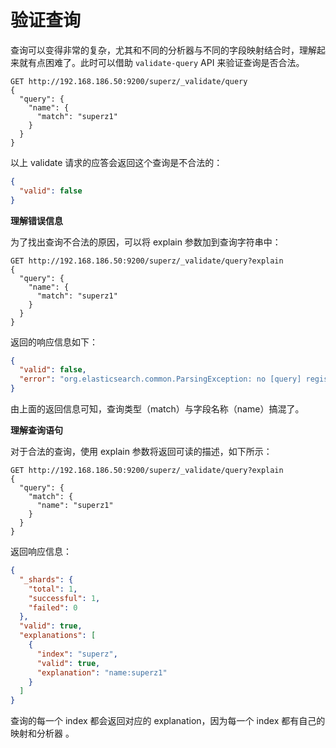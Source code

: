 # 验证查询

查询可以变得非常的复杂，尤其和不同的分析器与不同的字段映射结合时，理解起来就有点困难了。此时可以借助 `validate-query` API 来验证查询是否合法。

```http
GET http://192.168.186.50:9200/superz/_validate/query
{
  "query": {
    "name": {
      "match": "superz1"
    }
  }
}
```

以上 validate 请求的应答会返回这个查询是不合法的：

```json
{
  "valid": false
}
```

**理解错误信息**

为了找出查询不合法的原因，可以将 explain 参数加到查询字符串中：

```http
GET http://192.168.186.50:9200/superz/_validate/query?explain
{
  "query": {
    "name": {
      "match": "superz1"
    }
  }
}
```

返回的响应信息如下：

```json
{
  "valid": false,
  "error": "org.elasticsearch.common.ParsingException: no [query] registered for [name]"
}
```

由上面的返回信息可知，查询类型（match）与字段名称（name）搞混了。

**理解查询语句**

对于合法的查询，使用 explain 参数将返回可读的描述，如下所示：

```http
GET http://192.168.186.50:9200/superz/_validate/query?explain
{
  "query": {
    "match": {
      "name": "superz1"
    }
  }
}
```

返回响应信息：

```json
{
  "_shards": {
    "total": 1,
    "successful": 1,
    "failed": 0
  },
  "valid": true,
  "explanations": [
    {
      "index": "superz",
      "valid": true,
      "explanation": "name:superz1"
    }
  ]
}
```

查询的每一个 index 都会返回对应的 explanation，因为每一个 index 都有自己的映射和分析器 。